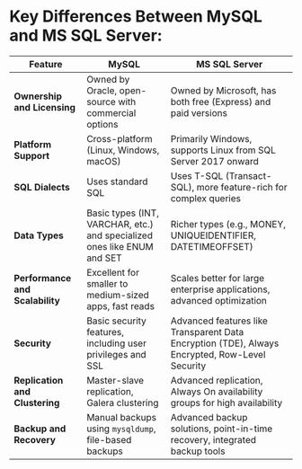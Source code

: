 # Key Differences Between MySQL and MS SQL Server:

| Feature                        | MySQL                                  | MS SQL Server                       |
|---------------------------------|----------------------------------------|-------------------------------------|
| **Ownership and Licensing**     | Owned by Oracle, open-source with commercial options | Owned by Microsoft, has both free (Express) and paid versions |
| **Platform Support**            | Cross-platform (Linux, Windows, macOS) | Primarily Windows, supports Linux from SQL Server 2017 onward |
| **SQL Dialects**                | Uses standard SQL                     | Uses T-SQL (Transact-SQL), more feature-rich for complex queries |
| **Data Types**                  | Basic types (INT, VARCHAR, etc.) and specialized ones like ENUM and SET | Richer types (e.g., MONEY, UNIQUEIDENTIFIER, DATETIMEOFFSET) |
| **Performance and Scalability** | Excellent for smaller to medium-sized apps, fast reads | Scales better for large enterprise applications, advanced optimization |
| **Security**                    | Basic security features, including user privileges and SSL | Advanced features like Transparent Data Encryption (TDE), Always Encrypted, Row-Level Security |
| **Replication and Clustering**  | Master-slave replication, Galera clustering | Advanced replication, Always On availability groups for high availability |
| **Backup and Recovery**         | Manual backups using `mysqldump`, file-based backups | Advanced backup solutions, point-in-time recovery, integrated backup tools |
